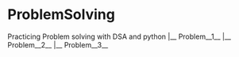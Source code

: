 # ProblemSolving
Practicing Problem solving with DSA and python
|__ Problem__1__
|__ Problem__2__
|__ Problem__3__

